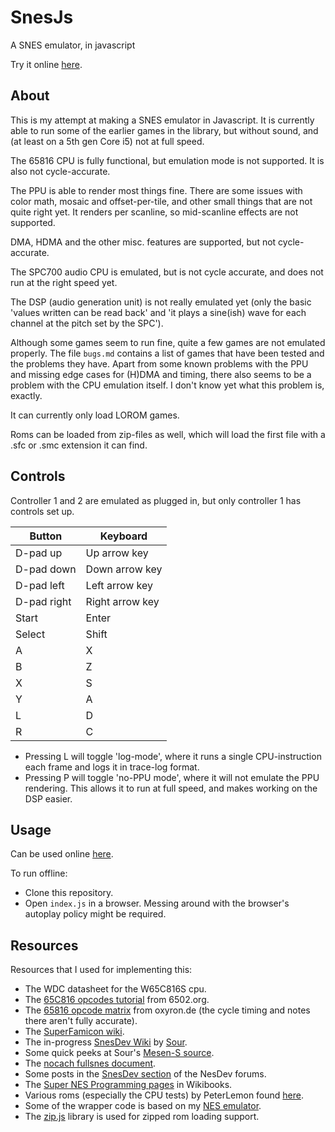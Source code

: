 # SnesJs
A SNES emulator, in javascript

Try it online [here](https://elzo-d.github.io/SnesJs/).

## About

This is my attempt at making a SNES emulator in Javascript. It is currently able to run some of the earlier games in the library, but without sound, and (at least on a 5th gen Core i5) not at full speed.

The 65816 CPU is fully functional, but emulation mode is not supported. It is also not cycle-accurate.

The PPU is able to render most things fine. There are some issues with color math, mosaic and offset-per-tile, and other small things that are not quite right yet. It renders per scanline, so mid-scanline effects are not supported.

DMA, HDMA and the other misc. features are supported, but not cycle-accurate.

The SPC700 audio CPU is emulated, but is not cycle accurate, and does not run at the right speed yet.

The DSP (audio generation unit) is not really emulated yet (only the basic 'values written can be read back' and 'it plays a sine(ish) wave for each channel at the pitch set by the SPC').

Although some games seem to run fine, quite a few games are not emulated properly. The file `bugs.md` contains a list of games that have been tested and the problems they have. Apart from some known problems with the PPU and missing edge cases for (H)DMA and timing, there also seems to be a problem with the CPU emulation itself. I don't know yet what this problem is, exactly.

It can currently only load LOROM games.

Roms can be loaded from zip-files as well, which will load the first file with a .sfc or .smc extension it can find.

## Controls

Controller 1 and 2 are emulated as plugged in, but only controller 1 has controls set up.

| Button      | Keyboard        |
| ----------- | --------------- |
| D-pad up    | Up arrow key    |
| D-pad down  | Down arrow key  |
| D-pad left  | Left arrow key  |
| D-pad right | Right arrow key |
| Start       | Enter           |
| Select      | Shift           |
| A           | X               |
| B           | Z               |
| X           | S               |
| Y           | A               |
| L           | D               |
| R           | C               |

- Pressing L will toggle 'log-mode', where it runs a single CPU-instruction each frame and logs it in trace-log format.
- Pressing P will toggle 'no-PPU mode', where it will not emulate the PPU rendering. This allows it to run at full speed, and makes working on the DSP easier.

## Usage

Can be used online [here](https://elzo-d.github.io/SnesJs/).

To run offline:
- Clone this repository.
- Open `index.js` in a browser. Messing around with the browser's autoplay policy might be required.

## Resources

Resources that I used for implementing this:

- The WDC datasheet for the W65C816S cpu.
- The [65C816 opcodes tutorial](http://6502.org/tutorials/65c816opcodes.html) from 6502.org.
- The [65816 opcode matrix](http://www.oxyron.de/html/opcodes816.html) from oxyron.de (the cycle timing and notes there aren't fully accurate).
- The [SuperFamicon wiki](https://wiki.superfamicom.org).
- The in-progress [SnesDev Wiki](https://snesdev.mesen.ca/wiki/index.php?title=Main_Page) by [Sour](https://github.com/SourMesen).
- Some quick peeks at Sour's [Mesen-S source](https://github.com/SourMesen/Mesen-S).
- The [nocach fullsnes document](https://problemkaputt.de/fullsnes.txt).
- Some posts in the [SnesDev section](https://forums.nesdev.com/viewforum.php?f=12) of the NesDev forums.
- The [Super NES Programming pages](https://en.wikibooks.org/wiki/Super_NES_Programming) in Wikibooks.
- Various roms (especially the CPU tests) by PeterLemon found [here](https://github.com/PeterLemon/SNES).
- Some of the wrapper code is based on my [NES emulator](https://github.com/elzo-d/NesJs).
- The [zip.js](https://gildas-lormeau.github.io/zip.js/) library is used for zipped rom loading support.

